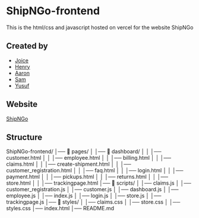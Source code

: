 # ShipNGo-frontend
This is the html/css and javascript hosted on vercel for the website ShipNGo

## Created by
- [Joice](https://github.com/joiceM18)
- [Henry](https://github.com/plobethus)
- [Aaron](https://github.com/Happydragon123)
- [Sam](https://github.com/SamuelAlvarez690)
- [Yusuf](https://github.com/GlowSand)

## Website
[ShipNGo](https://ship-n-go-frontend.vercel.app)

## Structure
ShipNGo-frontend/
│── 📂 pages/
│   │── 📂 dashboard/
│   │   │── customer.html
│   │   │── employee.html
│   │   │── billing.html
│   │   │── claims.html
│   │   │── create-shipment.html
│   │   │── customer_registration.html
│   │   │── faq.html
│   │   │── login.html
│   │   │── payment.html
│   │   │── pickups.html
│   │   │── returns.html
│   │   │── store.html
│   │   │── trackingpage.html
│── 📂 scripts/
│   │── claims.js
│   │── customer_registration.js
│   │── customer.js
│   │── dashboard.js
│   │── employee.js
│   │── index.js
│   │── login.js
│   │── store.js
│   │── trackingpage.js
│── 📂 styles/
│   │── claims.css
│   │── store.css
│   │── styles.css
│── index.html
│── README.md

